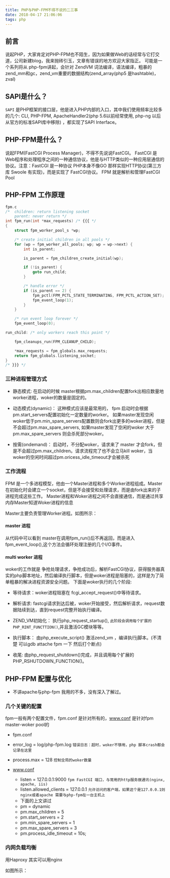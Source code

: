 ```yaml
---
title: PHP与PHP-FPM不得不说的二三事
date: 2018-04-17 21:06:06
tags: php
---
```


## 前言
  说起PHP，大家肯定对PHP-FPM也不陌生，因为如果做Web的话经常与它打交道，公司新建blog，我来抛砖引玉，文章有错误的地方欢迎大家指正。
  可能是一个系列将从 php-fpm讲起，会针对 ZendVM  词法编译，语法编译，粗暴的zend_mm和gc，zend_vm重要的数据结构(zend_array(php5 是hashtable)， zval)

## SAPI是什么？
  `SAPI` 是PHP框架的接口层，他是进入PHP内部的入口，其中我们使用频率比较多的几个: CLI, PHP-FPM,  ApacheHandler2(php 5.6以前经常使用,  php-ng 以后从官方的标准SAPI库中移除) ，都实现了SAPI Interface。

## PHP-FPM是什么？
  说起FPM(FastCGI Process Manager)，不得不先说说FastCGI。
  FastCGI 是Web程序和处理程序之间的一种通信协议，他是与HTTP类似的一种应用层通信的协议。注意：FastCGI 是一种协议
  PHP本身不像GO 那样实现HTTP协议(第三方库 Swoole 有实现)，而是实现了 FastCGI协议。
  FPM 就是解析和管理FastCGI Pool

## PHP-FPM 工作原理

```c
fpm.c
/*	children: return listening socket
	parent: never return */
int fpm_run(int *max_requests) /* {{{ */
{
	struct fpm_worker_pool_s *wp;

	/* create initial children in all pools */
	for (wp = fpm_worker_all_pools; wp; wp = wp->next) {
		int is_parent;

		is_parent = fpm_children_create_initial(wp);

		if (!is_parent) {
			goto run_child;
		}

		/* handle error */
		if (is_parent == 2) {
			fpm_pctl(FPM_PCTL_STATE_TERMINATING, FPM_PCTL_ACTION_SET);
			fpm_event_loop(1);
		}
	}

	/* run event loop forever */
	fpm_event_loop(0);

run_child: /* only workers reach this point */

	fpm_cleanups_run(FPM_CLEANUP_CHILD);

	*max_requests = fpm_globals.max_requests;
	return fpm_globals.listening_socket;
}
/* }}} */

```

### 三种进程管理方式
- 静态模式:
  在启动的时候 master根据pm.max_children配置fork出相应数量地worker进程，woker的数量是固定的。

- 动态模式(dynamic)：
  这种模式应该是最常用的， fpm 启动时会根据pm.start_servers配置初始化一定数量的worker。 如果master发现空闲woker低于pm.min_spare_servers配置数则会fork出更多的woker进程，但是不会超过pm.max_spare_servers, 如果master发现了空闲的woker 大于 pm.max_spare_servers 则会杀死部分woker。

- 按需(ondemand)：
  启动时，不分配woker，请求来了 master 才会fork，但是不会超过pm.max_children。请求流程完了也不会立马kill woker，当woker的空闲时间超过pm.oricess_idle_timeout才会被杀死


### 工作流程
 FPM 是一个多进程模型，他由一个Master进程和多个Worker进程组成。Master在初始化时会建立一个socket，但是不会接受和处理请求，而是由fork出来的子进程完成这些工作。
 Master进程和Woker进程之间不会直接通信，而是通过共享内存Master知道Woker进程的信息
 
 
 Master主要负责管理Worker进程。如图所示：



#### master 进程
从代码中可以看到 master在调用fpm_run()后不再返回，而是进入fpm_event_loop(),这个方法会循环处理注册的几个I/O事件。

#### multi worker 进程
woker的工作就是 争抢处理请求，争抢成功后，解析FastCGI协议，获得服务器真实的php脚本地址，然后编译执行脚本，但是woker进程是阻塞的，这样是为了简单粗暴的解决进程资源安全问题。
下面是woker执行的几个阶段:
- 等待请求：woker进程阻塞在 fcgi_accept_request()中等待请求。

- 解析请求:   fastcgi请求到达后被，woker开始接受，然后解析请求，request数据陆续到达，直到request完整开始执行编译。

- ZEND_VM初始化： 执行php_request_startup(), `此阶段会调用每个扩展的PHP_RINT_FUNCTTION()`,并且激活GC模块等等。

- 执行脚本：   由php_execute_script() 激活zend_vm ，编译执行j脚本。(不清楚 可以gdb attache fpm 一下 然后打个断点) 

- 收尾:  由php_request_shutdown()完成，并且调用每个扩展的PHP_RSHUTDOWN_FUNCTION()。

## PHP-FPM 配置与优化
* 不讲apache与php-fpm 我用的不多，没有深入了解过。

### 几个关键的配置
fpm一般有两个配置文件，fpm.conf 是针对所有的，www.conf 是针对fpm  master-woker pool的

- fpm.conf
 - error_log = log/php-fpm.log   `错误日志：超时，woker不够用，php 脚本crash都会记录在这里`
 - process.max = 128 `控制全局的woker数量`

- www.conf
  - listen = 127.0.0.1:9000 `fpm FastCGI 端口，与常用的http服务做通讯(nginx, apache, iis)`
  - listen.allowed_clients = 127.0.0.1 `允许访问的客户端，如果这个是127.0.0.1则 nginx或者apache 需要与php-fpm在一台主机上`
  
  *  下面的上文讲过
  - pm = dynamic  
  - pm.max_children = 5 
  - pm.start_servers = 2 
  - pm.min_spare_servers = 1
  - pm.max_spare_servers = 3
  - pm.process_idle_timeout = 10s;

### 内网负载均衡
用Haproxy 其实可以用nginx

如图所示：
